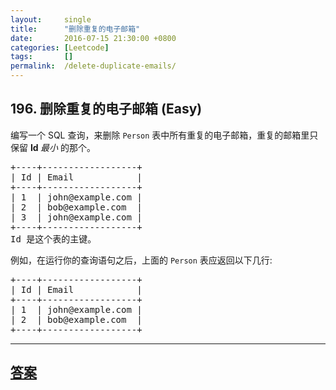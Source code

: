 ```yaml
---
layout:     single
title:      "删除重复的电子邮箱"
date:       2016-07-15 21:30:00 +0800
categories: [Leetcode]
tags:       []
permalink:  /delete-duplicate-emails/
---
```


## 196. 删除重复的电子邮箱 (Easy)

<p>编写一个 SQL 查询，来删除&nbsp;<code>Person</code>&nbsp;表中所有重复的电子邮箱，重复的邮箱里只保留&nbsp;<strong>Id&nbsp;</strong><em>最小&nbsp;</em>的那个。</p>

<pre>+----+------------------+
| Id | Email            |
+----+------------------+
| 1  | john@example.com |
| 2  | bob@example.com  |
| 3  | john@example.com |
+----+------------------+
Id 是这个表的主键。
</pre>

<p>例如，在运行你的查询语句之后，上面的 <code>Person</code> 表应返回以下几行:</p>

<pre>+----+------------------+
| Id | Email            |
+----+------------------+
| 1  | john@example.com |
| 2  | bob@example.com  |
+----+------------------+
</pre>

---

## [答案](https://github.com/openset/leetcode/tree/master/problems/delete-duplicate-emails)

